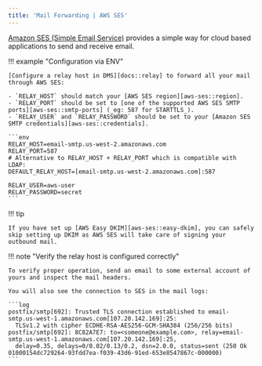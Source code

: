 ```yaml
---
title: 'Mail Forwarding | AWS SES'
---
```


[Amazon SES (Simple Email Service)][aws-ses] provides a simple way for cloud based applications to send and receive email.

!!! example "Configuration via ENV"

    [Configure a relay host in DMS][docs::relay] to forward all your mail through AWS SES:

    - `RELAY_HOST` should match your [AWS SES region][aws-ses::region].
    - `RELAY_PORT` should be set to [one of the supported AWS SES SMTP ports][aws-ses::smtp-ports] (_eg: 587 for STARTTLS_).
    - `RELAY_USER` and `RELAY_PASSWORD` should be set to your [Amazon SES SMTP credentials][aws-ses::credentials].

    ```env
    RELAY_HOST=email-smtp.us-west-2.amazonaws.com
    RELAY_PORT=587
    # Alternative to RELAY_HOST + RELAY_PORT which is compatible with LDAP:
    DEFAULT_RELAY_HOST=[email-smtp.us-west-2.amazonaws.com]:587

    RELAY_USER=aws-user
    RELAY_PASSWORD=secret
    ```

!!! tip

    If you have set up [AWS Easy DKIM][aws-ses::easy-dkim], you can safely skip setting up DKIM as AWS SES will take care of signing your outbound mail.

!!! note "Verify the relay host is configured correctly"

    To verify proper operation, send an email to some external account of yours and inspect the mail headers.

    You will also see the connection to SES in the mail logs:

    ```log
    postfix/smtp[692]: Trusted TLS connection established to email-smtp.us-west-1.amazonaws.com[107.20.142.169]:25:
      TLSv1.2 with cipher ECDHE-RSA-AES256-GCM-SHA384 (256/256 bits)
    postfix/smtp[692]: 8C82A7E7: to=<someone@example.com>, relay=email-smtp.us-west-1.amazonaws.com[107.20.142.169]:25,
      delay=0.35, delays=0/0.02/0.13/0.2, dsn=2.0.0, status=sent (250 Ok 01000154dc729264-93fdd7ea-f039-43d6-91ed-653e8547867c-000000)
    ```

[docs::relay]: ./relay-hosts.md
[aws-ses]: https://aws.amazon.com/ses/
[aws-ses::credentials]: https://docs.aws.amazon.com/ses/latest/dg/smtp-credentials.html
[aws-ses::smtp-ports]: https://docs.aws.amazon.com/ses/latest/dg/smtp-connect.html
[aws-ses::region]: https://docs.aws.amazon.com/general/latest/gr/ses.html
[aws-ses::easy-dkim]: https://docs.aws.amazon.com/ses/latest/DeveloperGuide/send-email-authentication-dkim-easy.html
